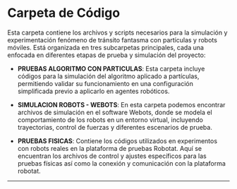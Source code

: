 
# Carpeta de Código

Esta carpeta contiene los archivos y scripts necesarios para la simulación y experimentación fenómeno de tránsito fantasma con partículas y robots móviles. Está organizada en tres subcarpetas principales, cada una enfocada en diferentes etapas de prueba y simulación del proyecto:

- **PRUEBAS ALGORITMO CON PARTICULAS**: Esta carpeta incluye códigos para la simulación del algoritmo aplicado a partículas, permitiendo validar su funcionamiento en una configuración simplificada previo a aplicarlo en agentes robóticos.

- **SIMULACION ROBOTS - WEBOTS**: En esta carpeta podemos encontrar archivos de simulación en el software Webots, donde se modela el comportamiento de los robots en un entorno virtual, incluyendo trayectorias, control de fuerzas y diferentes escenarios de prueba.

- **PRUEBAS FISICAS**: Contiene los códigos utilizados en experimentos con robots reales en la plataforma de pruebas Robotat. Aquí se encuentran los archivos de control y ajustes específicos para las pruebas físicas así como la conexión y comunicación con la plataforma robotat.
---
